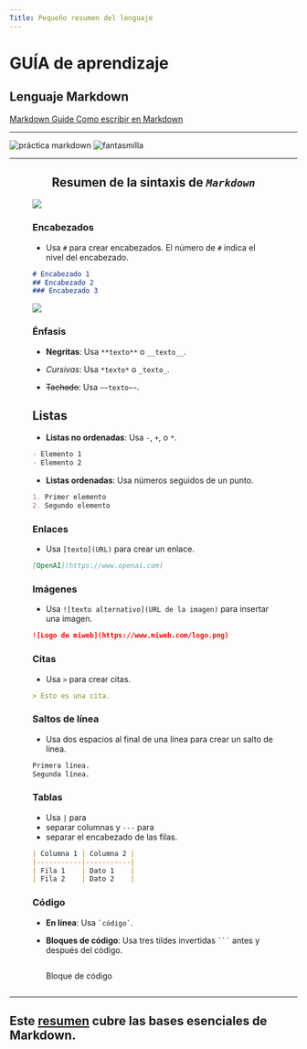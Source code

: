 ```yaml
---
Title: Pequeño resumen del lenguaje
---
```


# GUÍA de aprendizaje




<div class="dropdown">

## <span onclick="myFunction()" class="dropbtn"> Lenguaje Markdown </span>

  <div id="myDropdown" class="dropdown-content">

 [Markdown Guide ](https://www.markdownguide.org/) 
 [Como escribir en Markdown](https://developer.mozilla.org/es/docs/MDN/Writing_guidelines/Howto/Markdown_in_MDN)
  </div>
</div>


***
![práctica markdown](./images/portada.png)  ![fantasmilla](./images/ghost-images/cabecera05.webp)

---

## <div style="text-align: center;">Resumen de la sintaxis de ___`Markdown`___</div>

<section class="fotos" id="resumen-sintx-blog">
        <figure>
        <img src="./images/PNG/foreing language.png">
            <figcaption>


### Encabezados

- Usa `#` para crear encabezados. El número de `#` indica el nivel del encabezado.
```markdown
# Encabezado 1
## Encabezado 2
### Encabezado 3
```
   </figcaption>
  </figure>
          <figure>
        <img src="./images/PNG/art.png">
            <figcaption>


### Énfasis

- **Negritas**: Usa `**texto**` o `__texto__`.
- *Cursivas*: Usa `*texto*` o `_texto_`.
- ~~Tachado~~: Usa `~~texto~~`.
                     

  </figcaption>
 </figure>
</section>
<section id="resumen-sintx-listas">
        <figure>
            <figcaption>

## Listas

- **Listas no ordenadas**: Usa `-`, `+`, o `*`.
```markdown
- Elemento 1
- Elemento 2
```
  </figcaption>
</figure>
        <figure>
            <figcaption>

- **Listas ordenadas**: Usa números seguidos de un punto.
```markdown
1. Primer elemento
2. Segundo elemento
```
 </figcaption>
</figure>
</section>
    <section id="resumen-sintx-enlaces">
        <figure>
            <figcaption>

### Enlaces
- Usa `[texto](URL)` para crear un enlace.
```markdown
[OpenAI](https://www.openai.com)
```
                
  </figcaption>
 </figure>
         <figure>
            <figcaption>


### Imágenes
- Usa `![texto alternativo](URL de la imagen)` para insertar una imagen.
```markdown
![Logo de miweb](https://www.miweb.com/logo.png)
```
                
</figcaption>
</figure>
</section>
    <section id="resumen-sintx-variis">
        <figure>
            <figcaption>

### Citas
- Usa `>` para crear citas.
```markdown
> Esto es una cita.
```
                
 </figcaption>
</figure>
        <figure>
            <figcaption>

### Saltos de línea
- Usa dos espacios al final de una línea para crear un salto de línea.  
```markdown
Primera línea.  
Segunda línea.
```
                
<figcaption>
    </figure>
    </section>
        <section id="resumen-sintx-codeYtablas">
        <figure>
            <figcaption>

### Tablas
- Usa `|` para  
- separar columnas y `---` para  
- separar el encabezado de las filas.
```markdown
| Columna 1 | Columna 2 |
|-----------|-----------|
| Fila 1    | Dato 1    |
| Fila 2    | Dato 2    |
```
 </figcaption>
 </figure>
 <figure>
<figcaption>
 
### Código
- **En línea**: Usa `` `código` ``.
- **Bloques de código**: Usa tres tildes invertidas `` ``` `` antes y después del código.
  ```markdown
  ```
  Bloque de código
  ```
  ```
               

  </figcaption>
   </figure>
    </section>
***


## Este [resumen](extractSintaxMarkdown.md) cubre las bases esenciales de Markdown.

